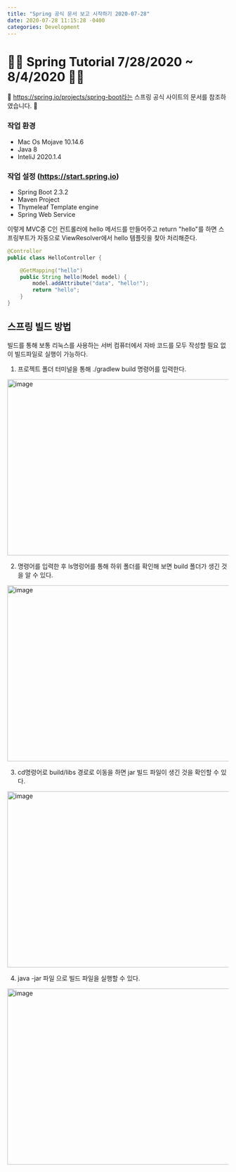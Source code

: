 ```yaml
---
title: "Spring 공식 문서 보고 시작하기 2020-07-28"
date: 2020-07-28 11:15:28 -0400
categories: Development
---
```


# 🏄‍♂️ Spring Tutorial 7/28/2020 ~ 8/4/2020 🏄‍♂️
🔖 https://spring.io/projects/spring-boot라는 스프링 공식 사이트의 문서를 참조하였습니다. 🔖

### 작업 환경 
- Mac Os Mojave 10.14.6
- Java 8 
- InteliJ 2020.1.4
    
### 작업 설정 (https://start.spring.io)
- Spring Boot 2.3.2
- Maven Project
- Thymeleaf Template engine
- Spring Web Service


이렇게 MVC중 C인 컨트롤러에 hello 메서드를 만들어주고 return "hello"를 하면 스프링부트가 자동으로 ViewResolver에서 hello 템플릿을 찾아 처리해준다.
```java
@Controller
public class HelloController {

    @GetMapping("hello")
    public String hello(Model model) {
        model.addAttribute("data", "hello!");
        return "hello";
    }
}
```

## 스프링 빌드 방법
빌드를 통해 보통 리눅스를 사용하는 서버 컴퓨터에서 자바 코드를 모두 작성할 필요 없이 빌드파일로 실행이 가능하다.

1. 프로젝트 폴더 터미널을 통해 ./gradlew build 명령어를 입력한다.
<img width="1372" height= "400" alt="image" src="https://user-images.githubusercontent.com/52072077/88640587-11114500-d0f9-11ea-91a7-ce0a18305884.png">

2. 명령어를 입력한 후 ls명렁어를 통해 하위 폴더를 확인해 보면 build 폴더가 생긴 것을 알 수 있다.
<img width="1380" height="400" alt="image" src="https://user-images.githubusercontent.com/52072077/88640154-93e5d000-d0f8-11ea-816c-0ea0123911b3.png">

3. cd명령어로 build/libs 경로로 이동을 하면 jar 빌드 파일이 생긴 것을 확인할 수 있다.
<img width="3379" height="400" alt="image" src="https://user-images.githubusercontent.com/52072077/88640720-3aca6c00-d0f9-11ea-9f5f-c53a440bb8a6.png">

4. java -jar 파일 으로 빌드 파일을 실행할 수 있다.
<img width="1373" height="400" alt="image" src="https://user-images.githubusercontent.com/52072077/88640781-4c137880-d0f9-11ea-851f-e7515cdd8fa6.png">